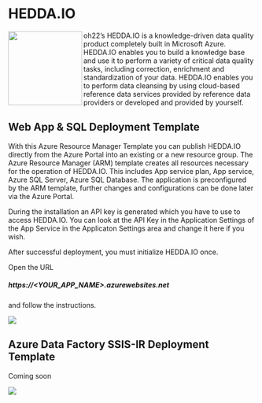 
# HEDDA.IO

<img src="https://hedda.io/wp-content/uploads/2018/09/Hedda.io_primarylogo_orange-300x205.png" align="left" width="150"> oh22’s HEDDA.IO is a knowledge-driven data quality product completely built in Microsoft Azure. HEDDA.IO enables you to build a knowledge base and use it to perform a variety of critical data quality tasks, including correction, enrichment and standardization of your data. HEDDA.IO enables you to perform data cleansing by using cloud-based reference data services provided by reference data providers or developed and provided by yourself.


## Web App & SQL Deployment Template

With this Azure Resource Manager Template you can publish HEDDA.IO directly from the Azure Portal into an existing or a new resource group. The Azure Resource Manager (ARM) template creates all resources necessary for the operation of HEDDA.IO. This includes App service plan, App service, Azure SQL Server, Azure SQL Database. The application is preconfigured by the ARM template, further changes and configurations can be done later via the Azure Portal.

During the installation an API key is generated which you have to use to access HEDDA.IO. You can look at the API Key in the Application Settings of the App Service in the Applicaton Settings area and change it here if you wish.

After successful deployment, you must initialize HEDDA.IO once.

Open the URL 

##### https://<YOUR_APP_NAME>.azurewebsites.net 

and follow the instructions.

<a href="https://portal.azure.com/#create/Microsoft.Template/uri/https%3A%2F%2Fraw.githubusercontent.com%2Foh22is%2FHEDDA.IO%2Fmaster%2FApplication%2Fazuredeploy.json" target="_blank">
    <img src="http://azuredeploy.net/deploybutton.png" /> 
</a>



## Azure Data Factory SSIS-IR Deployment Template

Coming soon

<a href="#" target="_blank">
    <img src="http://azuredeploy.net/deploybutton.png" /> 
</a>
